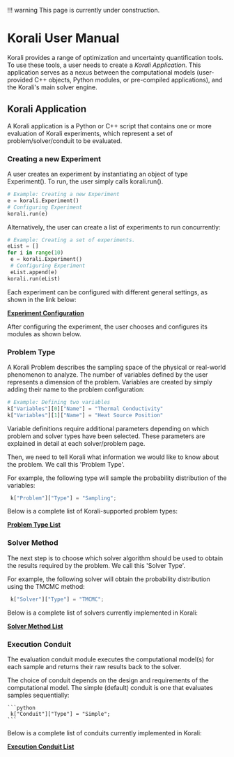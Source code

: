 !!! warning
    This page is currently under construction.

# Korali User Manual

Korali provides a range of optimization and uncertainty quantification tools. To use these tools, a user needs to create a *Korali Application*. This application serves as a nexus between the computational models (user-provided C++ objects, Python modules, or pre-compiled applications), and the Korali's main solver engine.

## Korali Application

A Korali application is a Python or C++ script that contains one or more evaluation of Korali experiments, which represent a set of problem/solver/conduit to be evaluated. 


### Creating a new Experiment

A user creates an experiment by instantiating an object of type Experiment(). To run, the user simply calls korali.run().

```python
# Example: Creating a new Experiment
e = korali.Experiment()
# Configuring Experiment
korali.run(e)
```

Alternatively, the user can create a list of experiments to run concurrently:

```python
# Example: Creating a set of experiments.
eList = []
for i in range(10)
 e = korali.Experiment()
 # Configuring Experiment
 eList.append(e)
korali.run(eList) 
```

Each experiment can be configured with different general settings, as shown in the link below:

[**Experiment Configuration**](../experiment) 

After configuring the experiment, the user chooses and configures its modules as shown below.

### Problem Type

A Korali Problem describes the sampling space of the physical or real-world phenomenon to analyze. The number of variables defined by the user represents a dimension of the problem. Variables are created by simply adding their name to the problem configuration:

```python
# Example: Defining two variables
k["Variables"][0]["Name"] = "Thermal Conductivity"
k["Variables"][1]["Name"] = "Heat Source Position"
```

Variable definitions require additional parameters depending on which problem and solver types have been selected. These parameters are explained in detail at each solver/problem page.

Then, we need to tell Korali what information we would like to know about the problem. We call this 'Problem Type'. 

For example, the following type will sample the probability distribution of the variables: 

  ```python
   k["Problem"]["Type"] = "Sampling";
  ```

Below is a complete list of Korali-supported problem types:

[**Problem Type List**](../problem)

### Solver Method

The next step is to choose which solver algorithm should be used to obtain the results required by the problem. We call this 'Solver Type'. 

For example, the following solver will obtain the probability distribution using the TMCMC method: 

  ```python
   k["Solver"]["Type"] = "TMCMC";
  ```

Below is a complete list of solvers currently implemented in Korali:

[**Solver Method List**](../solver)

### Execution Conduit

The evaluation conduit module executes the computational model(s) for each sample and returns their raw results back to the solver. 

The choice of conduit depends on the design and requirements of the computational model. The simple (default) conduit is one that evaluates samples sequentially:

	```python
	 k["Conduit"]["Type"] = "Simple";
	```
Below is a complete list of conduits currently implemented in Korali:

[**Execution Conduit List**](../conduit)

